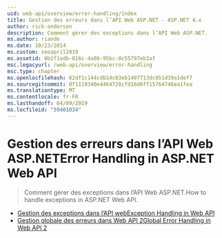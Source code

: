 ```yaml
---
uid: web-api/overview/error-handling/index
title: Gestion des erreurs dans l’API Web ASP.NET - ASP.NET 4.x
author: rick-anderson
description: Comment gérer des exceptions dans l’API Web ASP.NET.
ms.author: riande
ms.date: 10/23/2014
ms.custom: seoapril2019
ms.assetid: 0b2f1edb-816c-4a86-95bc-0c55797eb3af
msc.legacyurl: /web-api/overview/error-handling
msc.type: chapter
ms.openlocfilehash: 62df1c144cdb14c83eb1407713dc051d39a1def7
ms.sourcegitcommit: 0f1119340e4464720cfd16d0ff15764746ea1fea
ms.translationtype: MT
ms.contentlocale: fr-FR
ms.lasthandoff: 04/09/2019
ms.locfileid: "59401034"
---
```

# <a name="error-handling-in-aspnet-web-api"></a><span data-ttu-id="bb25b-103">Gestion des erreurs dans l’API Web ASP.NET</span><span class="sxs-lookup"><span data-stu-id="bb25b-103">Error Handling in ASP.NET Web API</span></span>

> <span data-ttu-id="bb25b-104">Comment gérer des exceptions dans l’API Web ASP.NET.</span><span class="sxs-lookup"><span data-stu-id="bb25b-104">How to handle exceptions in ASP.NET Web API.</span></span>


- [<span data-ttu-id="bb25b-105">Gestion des exceptions dans l’API web</span><span class="sxs-lookup"><span data-stu-id="bb25b-105">Exception Handling in Web API</span></span>](exception-handling.md)
- [<span data-ttu-id="bb25b-106">Gestion globale des erreurs dans Web API 2</span><span class="sxs-lookup"><span data-stu-id="bb25b-106">Global Error Handling in Web API 2</span></span>](web-api-global-error-handling.md)
